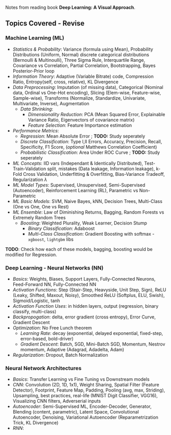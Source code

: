 Notes from reading book **Deep Learning: A Visual Approach**.

## Topics Covered - Revise

### Machine Learning (ML)
- *Statistics & Probability*: Variance (formula using Mean), Probability Distributions (Uniform, Normal) discrete categorical distributions (Bernoulli & Multinoulli), Three Sigma Rule, Interquartile Range, Covariance vs Correlation, Partial Correlation, Bootstrapping, Bayes Posterior-Prior loop
- *Information Theory*: Adaptive (Variable Bitrate) code, Compression Ratio, Entropy(self, cross, relative), KL Divergence
- *Data Preprocessing*: Imputation (of missing data), Categorical (Nominal data, Ordinal vs One-Hot encoding), Slicing (Elem-wise, Feature-wise, Sample-wise), Transforms (Normalize, Standardize, Univariate, Multivariate, Inverse), Augmentation
    - *Data Shrinking*:
        - *Dimensionality Reduction*: PCA (Mean Squared Error, Explainable Variance Ratio, Eigenvectors of covariance matrix)
        - *Feature Selection*: Feature Importance estimation
- *Performance Metrics*:
    - *Regression*: Mean Absolute Error ; **TODO:** Study seperately
    - *Discrete Classification*: Type I,II Errors, Accuracy, Precision, Recall, Specificity, F1 Score, (*optional* Matthews Correlation Coefficient)
    - *Probabilistic Classification*: Area Under ROC Curve ; **TODO:** Study seperately
- *ML Concepts*: IID vars (Independant & Identically Distributed), Test-Train-Validation split, mistakes (Data leakage, Information leakage), k-Fold Cross Validation, Underfitting & Overfitting, Bias-Variance Tradeoff, Regularization $\lambda$
- *ML Model Types*: Supervised, Unsupervised, Semi-Supervised (Autoencoder), Reinforcement Learning (RL), Parametric vs Non-Parametric 
- *ML Basic Models*: SVM, Naive Bayes, kNN, Decision Trees, Multi-Class (One vs One, One vs Rest)
- *ML Ensemble*: Law of Diminishing Returns, Bagging, Random Forests vs Extremely Random Trees
    - *Boosting*: Weighted Plurality, Weak Learner, Decision Stump
        - *Binary Classification*: Adaboost
        - *Multi-Class Classification*: Gradient Boosting with softmax - `xgboost`, `lightgbm` libs

**TODO**: Check how each of these models, bagging, boosting would be modified for Regression.

### Deep Learning - Neural Networks (NN)
- *Basics*: Weights, Biases, Support Layers, Fully-Connected Neurons, Feed-Forward NN, Fully-Connected NN
- *Activation Functions*: Step (Stair-Step, Heavyside, Unit Step, Sign), ReLU (Leaky, Shifted, Maxout, Noisy), Smoothed ReLU (Softplus, ELU, Swish), Sigmoid/Logistic, tanh
- *Activation Function Uses*: in hidden layers, output (regression, binary classify, multi-class)
- *Backpropogation*: delta, error gradient (cross entropy), Error Curve, Gradient Descent
- *Optimization*: No Free Lunch theorem
    - *Learning Rate*: decay (exponential, delayed exponential, fixed-step, error-based, bold-driver)
    - *Gradient Descent*: Batch, SGD, Mini-Batch SGD, Momentum, Nestrov momentum, Adaptive (Adagrad, Adadelta, Adam)
- *Regularization*: Dropout, Batch Normalization

### Neural Network Architectures
- *Basics*: Transfer Learning vs Fine Tuning vs Downstream models
- *CNN*: Convolution (2D, 1D, 1x1), Weight Sharing, Spatial Filter (Feature Detector), Footprint, Feature Map, Padding, Pooling (avg, max, Striding), Upsampling, best practices, real-life (MNIST Digit Classifier, VGG16), Visualizing CNN filters, Adverserial inputs
- *Autoencoder*: Semi-Supervised ML, Encoder-Decoder, Generator, Blending (content, parametric), Latent Space, Convolutional Autoencoder, Denoising, Variational Autoencoder (Reparametrization Trick, KL Divergence)
- *RNN*: 
